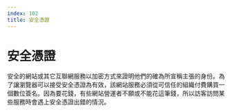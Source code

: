 ```yaml
---
index: 102
title: 安全憑證
---
```

# 安全憑證

安全的網站或其它互聯網服務以加密方式來證明他們的確為所宣稱主張的身份。為了讓瀏覽器可以接受安全憑證為有效，該網站服務必須從可信任的組織付費購買一個數位簽名。因為要花錢，有些網站營運者不願或不能花這筆錢，所以訪客訪問某些服務時會遇上安全憑證出錯的情況。